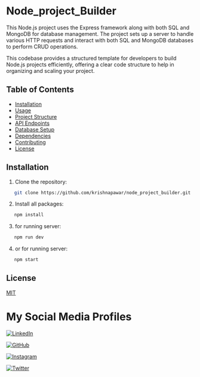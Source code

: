 # Node_project_Builder

This Node.js project uses the Express framework along with both SQL and MongoDB for database management. The project sets up a server to handle various HTTP requests and interact with both SQL and MongoDB databases to perform CRUD operations.

This codebase provides a structured template for developers to build Node.js projects efficiently, offering a clear code structure to help in organizing and scaling your project.

## Table of Contents

- [Installation](#installation)
- [Usage](#usage)
- [Project Structure](#project-structure)
- [API Endpoints](#api-endpoints)
- [Database Setup](#database-setup)
- [Dependencies](#dependencies)
- [Contributing](#contributing)
- [License](#license)

## Installation

1. Clone the repository:
```sh
   git clone https://github.com/krishnapawar/node_project_builder.git
```

2. Install all packages:
```sh
   npm install
```

3. for running server:
```sh
   npm run dev
```

4. or for running server:
```sh
   npm start
```


## License

[MIT](https://choosealicense.com/licenses/mit/)

# My Social Media Profiles

[![LinkedIn](https://img.shields.io/badge/LinkedIn-%230077B5.svg?&style=flat-square&logo=LinkedIn&logoColor=white)](https://in.linkedin.com/in/krishna-pawar-6250ab180)

[![GitHub](https://img.shields.io/badge/GitHub-%23121011.svg?&style=flat-square&logo=GitHub&logoColor=white)](https://github.com/krishnapawar)

[![Instagram](https://img.shields.io/badge/Instagram-%23E4405F.svg?&style=flat-square&logo=Instagram&logoColor=white)](https://www.instagram.com/krishna_p_15)

[![Twitter](https://img.shields.io/badge/Twitter-%231DA1F2.svg?&style=flat-square&logo=Twitter&logoColor=white)](https://x.com/krishnapawar154)